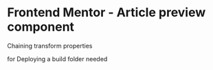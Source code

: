 # Frontend Mentor - Article preview component

Chaining transform properties

for Deploying a build folder needed
